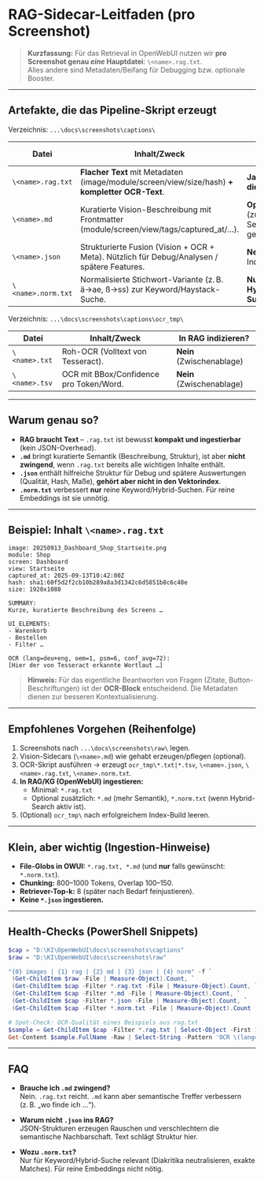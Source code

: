 # RAG-Sidecar-Leitfaden (pro Screenshot)

> **Kurzfassung:** Für das Retrieval in OpenWebUI nutzen wir **pro Screenshot genau *eine* Hauptdatei**: `\<name>.rag.txt`.  
> Alles andere sind Metadaten/Beifang für Debugging bzw. optionale Booster.

---

## Artefakte, die das Pipeline-Skript erzeugt

Verzeichnis: `...\docs\screenshots\captions\`

| Datei | Inhalt/Zweck | In RAG indizieren? |
|---|---|---|
| `\<name>.rag.txt` | **Flacher Text** mit Metadaten (image/module/screen/view/size/hash) **+ kompletter OCR-Text**. | **Ja (empfohlen, die Hauptquelle)** |
| `\<name>.md` | Kuratierte Vision-Beschreibung mit Frontmatter (module/screen/view/tags/captured_at/…). | **Optional** (zusätzliche Semantik, falls gewünscht) |
| `\<name>.json` | Strukturierte Fusion (Vision + OCR + Meta). Nützlich für Debug/Analysen / spätere Features. | **Nein** (macht den Index „noisy“) |
| `\<name>.norm.txt` | Normalisierte Stichwort-Variante (z. B. ä→ae, ß→ss) zur Keyword/Haystack-Suche. | **Nur**, wenn OWUI **Hybrid/Keyword-Suche** nutzt. |

Verzeichnis: `...\docs\screenshots\captions\ocr_tmp\`

| Datei | Inhalt/Zweck | In RAG indizieren? |
|---|---|---|
| `\<name>.txt` | Roh-OCR (Volltext von Tesseract). | **Nein** (Zwischenablage) |
| `\<name>.tsv` | OCR mit BBox/Confidence pro Token/Word. | **Nein** (Zwischenablage) |

---

## Warum genau so?

- **RAG braucht Text** – `.rag.txt` ist bewusst **kompakt und ingestierbar** (kein JSON-Overhead).
- **`.md`** bringt kuratierte Semantik (Beschreibung, Struktur), ist aber **nicht zwingend**, wenn `.rag.txt` bereits alle wichtigen Inhalte enthält.
- **`.json`** enthält hilfreiche Struktur für Debug und spätere Auswertungen (Qualität, Hash, Maße), **gehört aber nicht in den Vektorindex**.
- **`.norm.txt`** verbessert **nur** reine Keyword/Hybrid-Suchen. Für reine Embeddings ist sie unnötig.

---

## Beispiel: Inhalt `\<name>.rag.txt`

```text
image: 20250913_Dashboard_Shop_Startseite.png
module: Shop
screen: Dashboard
view: Startseite
captured_at: 2025-09-13T10:42:00Z
hash: sha1:60f5d2f2cb10b289a8a3d1342c6d5851b8c6c48e
size: 1920x1080

SUMMARY:
Kurze, kuratierte Beschreibung des Screens …

UI_ELEMENTS:
- Warenkorb
- Bestellen
- Filter …

OCR (lang=deu+eng, oem=1, psm=6, conf_avg=72):
[Hier der von Tesseract erkannte Wortlaut …]
```

> **Hinweis:** Für das eigentliche Beantworten von Fragen (Zitate, Button-Beschriftungen) ist der **OCR-Block** entscheidend. Die Metadaten dienen zur besseren Kontextualisierung.

---

## Empfohlenes Vorgehen (Reihenfolge)

1. Screenshots nach `...\docs\screenshots\raw\` legen.
2. Vision-Sidecars (`\<name>.md`) wie gehabt erzeugen/pflegen (optional).
3. OCR-Skript ausführen → erzeugt `ocr_tmp\*.txt|*.tsv`, `\<name>.json`, `\<name>.rag.txt`, `\<name>.norm.txt`.
4. **In RAG/KG (OpenWebUI) ingestieren:**  
   - Minimal: `*.rag.txt`  
   - Optional zusätzlich: `*.md` (mehr Semantik), `*.norm.txt` (wenn Hybrid-Search aktiv ist).
5. (Optional) `ocr_tmp\` nach erfolgreichem Index-Build leeren.

---

## Klein, aber wichtig (Ingestion-Hinweise)

- **File-Globs in OWUI:** `*.rag.txt, *.md` (und **nur** falls gewünscht: `*.norm.txt`).  
- **Chunking:** 800–1000 Tokens, Overlap 100–150.  
- **Retriever-Top‑k:** 8 (später nach Bedarf feinjustieren).  
- **Keine `*.json` ingestieren.**

---

## Health-Checks (PowerShell Snippets)

```powershell
$cap = "D:\KI\OpenWebUI\docs\screenshots\captions"
$raw = "D:\KI\OpenWebUI\docs\screenshots\raw"

"{0} images | {1} rag | {2} md | {3} json | {4} norm" -f `
 (Get-ChildItem $raw -File | Measure-Object).Count, `
 (Get-ChildItem $cap -Filter *.rag.txt -File | Measure-Object).Count, `
 (Get-ChildItem $cap -Filter *.md -File | Measure-Object).Count, `
 (Get-ChildItem $cap -Filter *.json -File | Measure-Object).Count, `
 (Get-ChildItem $cap -Filter *.norm.txt -File | Measure-Object).Count
```

```powershell
# Spot-Check: OCR-Qualität eines Beispiels aus rag.txt
$sample = Get-ChildItem $cap -Filter *.rag.txt | Select-Object -First 1
Get-Content $sample.FullName -Raw | Select-String -Pattern 'OCR \(lang=.*conf_avg=\d+\)'
```

---

## FAQ

- **Brauche ich `.md` zwingend?**  
  Nein. `.rag.txt` reicht. `.md` kann aber semantische Treffer verbessern (z. B. „wo finde ich …“).

- **Warum nicht `.json` ins RAG?**  
  JSON-Strukturen erzeugen Rauschen und verschlechtern die semantische Nachbarschaft. Text schlägt Struktur hier.

- **Wozu `.norm.txt`?**  
  Nur für Keyword/Hybrid-Suche relevant (Diakritika neutralisieren, exakte Matches). Für reine Embeddings nicht nötig.
